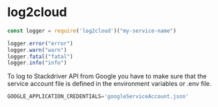 # log2cloud

```javascript
const logger = require('log2cloud')("my-service-name")

logger.error("error")
logger.warn("warn")
logger.fatal("fatal")
logger.info("info")
```

To log to Stackdriver API from Google you have to make sure that the service account file is defined in the environment variables or .env file.
```javascript
GOOGLE_APPLICATION_CREDENTIALS='googleServiceAccount.json' 
```
